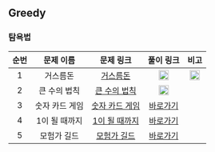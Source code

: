 ## Greedy
### 탐욕법

순번|문제 이름|문제 링크|풀이 링크|비고
:---:|:---:|:---:|:---:|:---:|
1|거스름돈|[거스름돈](https://www.acmicpc.net/problem/5585)|<a href="https://github.com/CHUrururu/CodingTest/blob/master/Greedy/1_%EA%B1%B0%EC%8A%A4%EB%A6%84%EB%8F%88.py"><img src="https://cdn-icons-png.flaticon.com/512/25/25284.png" width="20" height="20"/></a>|<img src="https://d2gd6pc034wcta.cloudfront.net/tier/4.svg" width="20" height="20">|
2|큰 수의 법칙|[큰 수의 법칙](https://github.com/CHUrururu/CodingTest/blob/master/Greedy/2_%ED%81%B0%20%EC%88%98%EC%9D%98%20%EB%B2%95%EC%B9%99.md)|<a href="https://github.com/CHUrururu/CodingTest/blob/master/Greedy/1_%EA%B1%B0%EC%8A%A4%EB%A6%84%EB%8F%88.py"><img src="https://cdn-icons-png.flaticon.com/512/25/25284.png" width="20" height="20"/></a>||
3|숫자 카드 게임|[숫자 카드 게임]()|[바로가기]()||
4|1이 될 때까지|[1이 될 때까지]()|[바로가기]()||
5|모험가 길드|[모험가 길드]()|[바로가기]()||

